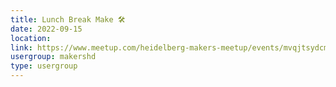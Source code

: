 ```yaml
---
title: Lunch Break Make 🛠️
date: 2022-09-15
location: 
link: https://www.meetup.com/heidelberg-makers-meetup/events/mvqjtsydcmbtb/
usergroup: makershd
type: usergroup
---
```

